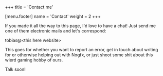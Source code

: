 +++
title = 'Contact me'

[menu.footer]
  name = 'Contact'
  weight = 2
+++

If you made it all the way to this page, I'd love to have a chat! Just send me one of them electronic mails and let's correspond:

tobias@&lt;this here website&gt;

This goes for whether you want to report an error, get in touch about writing for or otherwise helping out with Nogfx, or just shoot some shit about this wierd gaming hobby of ours.

Talk soon!
